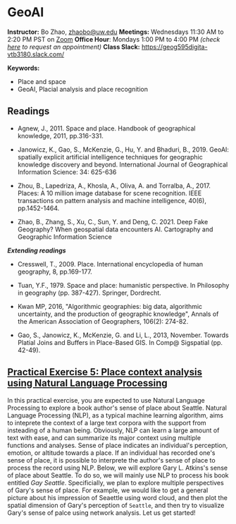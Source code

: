 # GeoAI

**Instructor:** Bo Zhao, zhaobo@uw.edu
**Meetings:**  Wednesdays 11:30 AM to 2:20 PM PST on [Zoom](https://washington.zoom.us/j/98010412438)
**Office Hour**: Mondays 1:00 PM to 4:00 PM *(check [here](https://calendar.google.com/calendar/u/0/selfsched?sstoken=UUZvU2gxXzVlZnZpfGRlZmF1bHR8NzM4ODA5MzUyNjAxZDU2Y2ViNTZiMzk2ZmM0N2VmNzI) to request an appointment)*
**Class Slack:** https://geog595digita-vtb3180.slack.com/

**Keywords:**
  - Place and space
  - GeoAI, Placial analysis and place recognition

## Readings

* Agnew, J., 2011. Space and place. Handbook of geographical knowledge, 2011, pp.316-331.

* Janowicz, K., Gao, S., McKenzie, G., Hu, Y. and Bhaduri, B., 2019. GeoAI: spatially explicit artificial intelligence techniques for geographic knowledge discovery and beyond. International Journal of Geographical Information Science: 34: 625-636


* Zhou, B., Lapedriza, A., Khosla, A., Oliva, A. and Torralba, A., 2017. Places: A 10 million image database for scene recognition. IEEE transactions on pattern analysis and machine intelligence, 40(6), pp.1452-1464.


* Zhao, B., Zhang, S., Xu, C., Sun, Y. and Deng, C. 2021. Deep Fake Geography? When geospatial data encounters AI. Cartography and Geographic Information Science


***Extending readings***

* Cresswell, T., 2009. Place. International encyclopedia of human geography, 8, pp.169-177.

* Tuan, Y.F., 1979. Space and place: humanistic perspective. In Philosophy in geography (pp. 387-427). Springer, Dordrecht.


* Kwan MP, 2016, "Algorithmic geographies: big data, algorithmic uncertainty, and the production of geographic knowledge", Annals of the American Association of Geographers, 106(2): 274-82.

* Gao, S., Janowicz, K., McKenzie, G. and Li, L., 2013, November. Towards Platial Joins and Buffers in Place-Based GIS. In Comp@ Sigspatial (pp. 42-49).

## [Practical Exercise 5: Place context analysis using Natural Language Processing](pe.md)

In this practical exercise, you are expected to use Natural Language Processing to explore a book author's sense of place about Seattle. Natural Language Processing (NLP), as a typical machine learning algorithm, aims to inteprete the context of a large text corpora with the support from insteading of a human being. Obviously, NLP can learn a large amount of text with ease, and can summarize its major context using multiple functions and analyses. Sense of place indicates an individual's perception, emotion,  or altitude towards a place. If an individual has recorded one's sense of place, it is possible to interprete the author's sense of place to process the record using NLP. Below, we will explore Gary L. Atkins's sense of place about Seattle. To do so, we will mainly use NLP to process his book entitled *Gay Seattle*. Specificially, we plan to explore multiple perspectives of Gary's sense of place. For example, we would like to get a general picture about his impression of Seaettle using word cloud, and then plot the spatial dimension of Gary's perception of `Seattle`, and then try to visualize Gary's sense of palce using network analysis. Let us get started!
